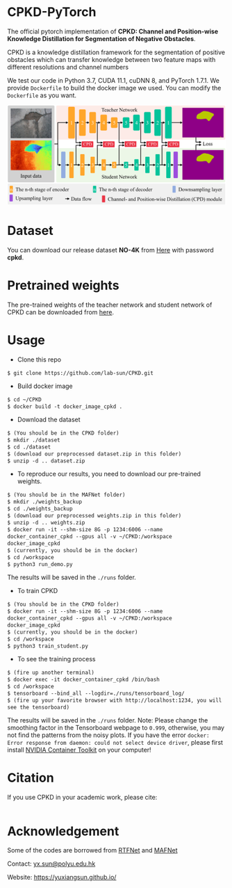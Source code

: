 

# CPKD-PyTorch
The official pytorch implementation of **CPKD: Channel and Position-wise Knowledge Distillation for Segmentation of Negative Obstacles**. 

CPKD is a knowledge distillation framework for the segmentation of positive obstacles which can transfer knowledge between two feature maps with different resolutions and channel numbers

We test our code in Python 3.7, CUDA 11.1, cuDNN 8, and PyTorch 1.7.1. We provide `Dockerfile` to build the docker image we used. You can modify the `Dockerfile` as you want.  

<div align=center>
<img src="docs/overall.jpg" width="700px"/>
</div>

# Dataset

You can download our release dataset **NO-4K** from [Here]() with password **cpkd**. 

# Pretrained weights
The pre-trained weights of the teacher network and student network of CPKD can be downloaded from [here](https://labsun-me.polyu.edu.hk/zfeng/MAFNet/).

# Usage
* Clone this repo
```
$ git clone https://github.com/lab-sun/CPKD.git
```
* Build docker image
```
$ cd ~/CPKD
$ docker build -t docker_image_cpkd .
```
* Download the dataset
```
$ (You should be in the CPKD folder)
$ mkdir ./dataset
$ cd ./dataset
$ (download our preprocessed dataset.zip in this folder)
$ unzip -d .. dataset.zip
```
* To reproduce our results, you need to download our pre-trained weights.
```
$ (You should be in the MAFNet folder)
$ mkdir ./weights_backup
$ cd ./weights_backup
$ (download our preprocessed weights.zip in this folder)
$ unzip -d .. weights.zip
$ docker run -it --shm-size 8G -p 1234:6006 --name docker_container_cpkd --gpus all -v ~/CPKD:/workspace docker_image_cpkd
$ (currently, you should be in the docker)
$ cd /workspace
$ python3 run_demo.py
```
The results will be saved in the `./runs` folder.
* To train CPKD
```
$ (You should be in the CPKD folder)
$ docker run -it --shm-size 8G -p 1234:6006 --name docker_container_cpkd --gpus all -v ~/CPKD:/workspace docker_image_cpkd
$ (currently, you should be in the docker)
$ cd /workspace
$ python3 train_student.py
```
* To see the training process
```
$ (fire up another terminal)
$ docker exec -it docker_container_cpkd /bin/bash
$ cd /workspace
$ tensorboard --bind_all --logdir=./runs/tensorboard_log/
$ (fire up your favorite browser with http://localhost:1234, you will see the tensorboard)
```
The results will be saved in the `./runs` folder.
Note: Please change the smoothing factor in the Tensorboard webpage to `0.999`, otherwise, you may not find the patterns from the noisy plots. If you have the error `docker: Error response from daemon: could not select device driver`, please first install [NVIDIA Container Toolkit](https://docs.nvidia.com/datacenter/cloud-native/container-toolkit/install-guide.html) on your computer!

# Citation
If you use CPKD in your academic work, please cite:
```

```

# Acknowledgement
Some of the codes are borrowed from [RTFNet](https://github.com/yuxiangsun/RTFNet) and [MAFNet](https://github.com/lab-sun/MAFNet)

Contact: yx.sun@polyu.edu.hk

Website: https://yuxiangsun.github.io/
